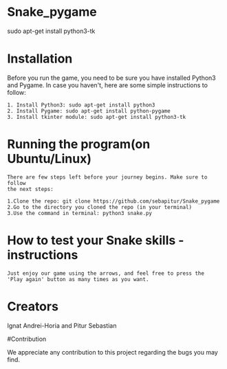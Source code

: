 # Snake_pygame
sudo apt-get install python3-tk
# Installation

Before you run the game, you need to be sure you have installed Python3 and 
Pygame. In case you haven't, here are some simple instructions to follow:

    1. Install Python3: sudo apt-get install python3
    2. Install Pygame: sudo apt-get install python-pygame
    3. Install tkinter module: sudo apt-get install python3-tk

# Running the program(on Ubuntu/Linux)

    There are few steps left before your journey begins. Make sure to follow
    the next steps:

    1.Clone the repo: git clone https://github.com/sebapitur/Snake_pygame
    2.Go to the directory you cloned the repo (in your terminal)
    3.Use the command in terminal: python3 snake.py


# How to test your Snake skills - instructions
	Just enjoy our game using the arrows, and feel free to press the 
	'Play again' button as many times as you want.
    

# Creators

Ignat Andrei-Horia and Pitur Sebastian

#Contribution

We appreciate any contribution to this project regarding the bugs you may find.
